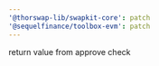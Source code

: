 ```yaml
---
'@thorswap-lib/swapkit-core': patch
'@sequelfinance/toolbox-evm': patch
---
```


return value from approve check
